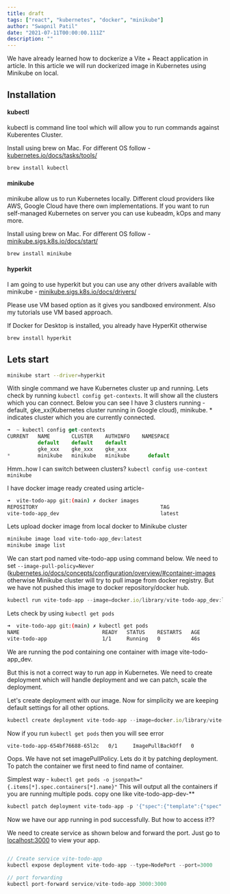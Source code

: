 ```yaml
---
title: draft
tags: ["react", "kubernetes", "docker", "minikube"]
author: "Swapnil Patil"
date: "2021-07-11T00:00:00.111Z"
description: ""
---
```


We have already learned how to dockerize a Vite + React application in article.  In this article we will run dockerized image in Kubernetes using Minikube on local.

## Installation 

#### kubectl

kubectl is command line tool which will allow you to run commands against Kuberentes Cluster.

Install using brew on Mac. For different OS follow - <a href="https://kubernetes.io/docs/tasks/tools/" target="_blank">kubernetes.io/docs/tasks/tools/</a>


```jsx
brew install kubectl
```

#### minikube

minikube allow us to run Kubernetes locally. Different cloud providers like AWS, Google Cloud have there own implementations. If you want to run self-managed Kubernetes on server you can use kubeadm, kOps and many more. 

Install using brew on Mac. For different OS follow - <a href="https://minikube.sigs.k8s.io/docs/start/" target="_blank">minikube.sigs.k8s.io/docs/start/</a>

```jsx
brew install minikube
```

#### hyperkit

I am going to use hyperkit but you can use any other drivers available with minikube - <a href="https://minikube.sigs.k8s.io/docs/drivers/" target="_blank">minikube.sigs.k8s.io/docs/drivers/</a>

Please use VM based option as it gives you sandboxed environment. Also my tutorials use VM based approach.

If Docker for Desktop is installed, you already have HyperKit otherwise 

```bash
brew install hyperkit
```

## Lets start

```bash
minikube start --driver=hyperkit
```

With single command we have Kubernetes cluster up and running. Lets check by running `kubectl config get-contexts`. It will show all the clusters which you can connect. Below you can see I have 3 clusters running - default, gke_xx(Kubernetes cluster running in Google cloud), minikube. * indicates cluster which you are currently connected. 

```jsx
➜  ~ kubectl config get-contexts
CURRENT   NAME       CLUSTER    AUTHINFO    NAMESPACE
          default    default    default
          gke_xxx    gke_xxx    gke_xxx
*         minikube   minikube   minikube      default
```

Hmm..how I can switch between clusters? `kubectl config use-context minikube` 

I have docker image ready created using article-

```bash
➜  vite-todo-app git:(main) ✗ docker images
REPOSITORY                                        TAG                   IMAGE ID       CREATED        SIZE
vite-todo-app_dev                                 latest                551444a9cc51   2 hours ago    1.04GB
```

Lets upload docker image from local docker to Minikube cluster

```bash
minikube image load vite-todo-app_dev:latest
minikube image list
```

We can start pod named vite-todo-app using command below. We need to set `--image-pull-policy=Never` (<a href="https://kubernetes.io/docs/concepts/configuration/overview/#container-images" target="_blank">kubernetes.io/docs/concepts/configuration/overview/#container-images</a> otherwise Minikube cluster will try to pull image from docker registry. But we have not pushed this image to docker repository/docker hub.

```jsx
kubectl run vite-todo-app --image=docker.io/library/vite-todo-app_dev:latest --image-pull-policy=Never
```

Lets check by using `kubectl get pods` 

```bash
➜  vite-todo-app git:(main) ✗ kubectl get pods
NAME                           READY   STATUS    RESTARTS   AGE
vite-todo-app                  1/1     Running   0          46s
```

We are running the pod containing one container with image vite-todo-app_dev. 

But this is not a correct way to run app in Kubernetes. We need to create deployment which will handle deployment and we can patch, scale the deployment.

Let's create deployment with our image. Now for simplicity we are keeping default settings for all other options. 

```jsx
kubectl create deployment vite-todo-app --image=docker.io/library/vite-todo-app_dev:latest
```

Now if you run `kubectl get pods` then you will see error 

```bash
vite-todo-app-654bf76688-65l2c   0/1     ImagePullBackOff   0          29s
```

Oops. We have not set imagePullPolicy. Lets do it by patching deployment. To patch the container we first need to find name of container. 

Simplest way - `kubectl get pods -o jsonpath="{.items[*].spec.containers[*].name}"`  This will output all the containers if you are running multiple pods. copy one like vite-todo-app-dev-**

```jsx
kubectl patch deployment vite-todo-app -p '{"spec":{"template":{"spec":{"containers":[{"name":"vite-todo-app-dev-hj5dq","imagePullPolicy":"Never"}]}}}}' -n default
```

Now we have our app running in pod successfully. But how to access it??

We need to create service as shown below and forward the port. Just go to <a href="http://localhost:3000/" target="_blank">localhost:3000</a> to view your app.

```jsx

// Create service vite-todo-app
kubectl expose deployment vite-todo-app --type=NodePort --port=3000

// port forwarding
kubectl port-forward service/vite-todo-app 3000:3000
```
